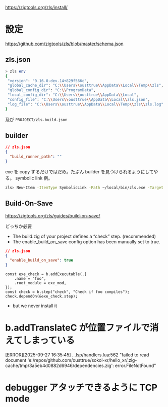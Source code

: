 https://zigtools.org/zls/install/

# 設定

https://github.com/zigtools/zls/blob/master/schema.json

## zls.json

```sh
> zls env
{
 "version": "0.16.0-dev.14+829f566c",
 "global_cache_dir": "C:\\Users\\ousttrue\\AppData\\Local\\Temp\\zls",
 "global_config_dir": "C:\\ProgramData",
 "local_config_dir": "C:\\Users\\ousttrue\\AppData\\Local",
 "config_file": "C:\\Users\\ousttrue\\AppData\\Local\\zls.json",
 "log_file": "C:\\Users\\ousttrue\\AppData\\Local\\Temp\\zls\\zls.log"
}
```

及び `PROJOECT/zls.build.json`

## builder

```json
// zls.json
{
  "build_runner_path": ""
}
```

exe を copy するだけではだめ。たぶん builder を見つけられるようにしてやる。
symbolic link 例。

```sh
zls> New-Item -ItemType SymbolicLink -Path ~/local/bin/zls.exe -Target "$(pwd)\zig-out\bin\zls.exe"
```

## Build-On-Save

https://zigtools.org/zls/guides/build-on-save/

どっちか必要

- The build.zig of your project defines a “check” step. (recommended)
- The enable_build_on_save config option has been manually set to true.

```json
// zls.json
{
  "enable_build_on_save": true
}
```

```zig
const exe_check = b.addExecutable(.{
    .name = "foo",
    .root_module = exe_mod,
});
const check = b.step("check", "Check if foo compiles");
check.dependOn(&exe_check.step);
```

- but we never install it

# b.addTranslateC が位置ファイルで消えてしまっている

[ERROR][2025-09-27 16:35:45] ...lsp/handlers.lua:562 "failed to read document 'e:/repos/github.com/ousttrue/sokol-xr/hello_xr/.zig-cache/tmp/3a5eb4d0882d6946/dependencies.zig': error.FileNotFound"

# debugger アタッチできるように TCP mode
